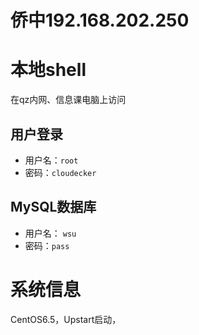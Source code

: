 # 侨中192.168.202.250
# 本地shell
在qz内网、信息课电脑上访问
## 用户登录
- 用户名：`root`
- 密码：`cloudecker`
## MySQL数据库
- 用户名： `wsu`
- 密码：`pass`
# 系统信息
CentOS6.5，Upstart启动，
